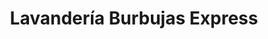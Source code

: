 ---
title: "Lavandería Burbujas Express"
url: /ventanilla/lavanderia-burbujas-express/
shop: lavandería
---